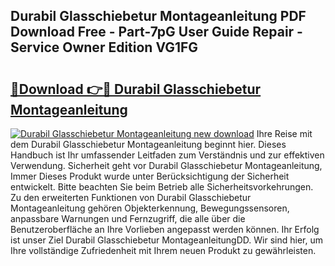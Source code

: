## Durabil Glasschiebetur Montageanleitung PDF Download Free - Part-7pG User Guide Repair - Service Owner Edition VG1FG

# <h2><a href="http://df8g4u.blite.top/?on=Durabil+Glasschiebetur+Montageanleitung">🔗Download 👉🔴 Durabil Glasschiebetur Montageanleitung</a></h2>

[![Durabil Glasschiebetur Montageanleitung new download](https://i.imgur.com/lujVjoI.png)](http://df8g4u.blite.top/?on=Durabil+Glasschiebetur+Montageanleitung)
Ihre Reise mit dem Durabil Glasschiebetur Montageanleitung beginnt hier. Dieses Handbuch ist Ihr umfassender Leitfaden zum Verständnis und zur effektiven Verwendung. Sicherheit geht vor Durabil Glasschiebetur Montageanleitung, Immer Dieses Produkt wurde unter Berücksichtigung der Sicherheit entwickelt. Bitte beachten Sie beim Betrieb alle Sicherheitsvorkehrungen. Zu den erweiterten Funktionen von Durabil Glasschiebetur Montageanleitung gehören Objekterkennung, Bewegungssensoren, anpassbare Warnungen und Fernzugriff, die alle über die Benutzeroberfläche an Ihre Vorlieben angepasst werden können. Ihr Erfolg ist unser Ziel Durabil Glasschiebetur MontageanleitungDD. Wir sind hier, um Ihre vollständige Zufriedenheit mit Ihrem neuen Produkt zu gewährleisten.
